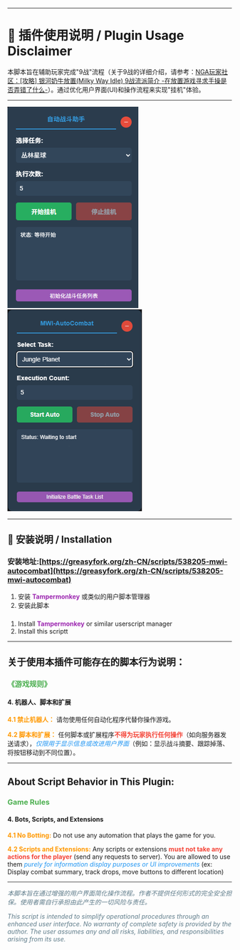 * * *

# 📜 插件使用说明 / Plugin Usage Disclaimer


本脚本旨在​​辅助​​玩家完成"9战"流程（关于9战的详细介绍，请参考：[NGA玩家社区：[攻略] 银河奶牛放置(Milky Way Idle) 9战流派简介 -在放置游戏寻求手操是否弄错了什么-](https://ngabbs.com/read.php?tid=42272940)）。通过​​优化用户界面(UI)和操作流程​​来实现"挂机"体验。

* * *

![Chinese Screenshot](img/1.png)
![English Screenshot](img/2.png)

---

## 🔧 安装说明 / Installation

### 安装地址:[https://greasyfork.org/zh-CN/scripts/538205-mwi-autocombat](https://greasyfork.org/zh-CN/scripts/538205-mwi-autocombat)

1. 安装 <span style="color: #9C27B0;">**Tampermonkey**</span> 或类似的用户脚本管理器
2. 安装此脚本
###
1. Install <span style="color: #9C27B0;">**Tampermonkey**</span> or similar userscript manager
2. Install this scriptt

---

## 关于使用本插件可能存在的脚本行为说明：

### <span style="color: #4CAF50;">《游戏规则》</span>

#### 4. 机器人、脚本和扩展

**<span style="color: #FF9800;">4.1 禁止机器人：</span>** 请勿使用任何自动化程序代替你操作游戏。

**<span style="color: #FF9800;">4.2 脚本和扩展：</span>** 任何脚本或扩展程序<span style="color: #F44336;">**不得为玩家执行任何操作**</span>（如向服务器发送请求），<span style="color: #2196F3;">*仅限用于显示信息或改进用户界面*</span>（例如：显示战斗摘要、跟踪掉落、将按钮移动到不同位置）。

---

## About Script Behavior in This Plugin:

### <span style="color: #4CAF50;">Game Rules</span>

#### 4. **Bots, Scripts, and Extensions**

**<span style="color: #FF9800;">4.1 No Botting:</span>** Do not use any automation that plays the game for you.

**<span style="color: #FF9800;">4.2 Scripts and Extensions:</span>** Any scripts or extensions <span style="color: #F44336;">**must not take any actions for the player**</span> (send any requests to server). You are allowed to use them <span style="color: #2196F3;">*purely for information display purposes or UI improvements*</span> (ex: Display combat summary, track drops, move buttons to different location)

---

<span style="color: #607D8B;">*本脚本旨在通过增强的用户界面简化操作流程。作者不提供任何形式的完全安全担保。使用者需自行承担由此产生的一切风险与责任。*</span>

<span style="color: #607D8B;">*This script is intended to simplify operational procedures through an enhanced user interface. No warranty of complete safety is provided by the author. The user assumes any and all risks, liabilities, and responsibilities arising from its use.​*</span>